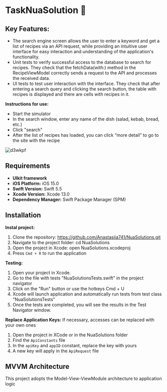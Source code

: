 # TaskNuaSolution 📲
## Key Features:
- The search engine screen allows the user to enter a keyword and get a list of recipes via an API request, while providing an intuitive user interface for easy interaction and understanding of the application's functionality.
- Unit tests to verify successful access to the database to search for recipes. They check that the fetchData(with:) method in the RecipeViewModel correctly sends a request to the API and processes the received data.
- UI tests to test user interaction with the interface. They check that after entering a search query and clicking the search button, the table with recipes is displayed and there are cells with recipes in it.
  
 **Instructions for use:**
- Start the simulator
- In the search window, enter any name of the dish (salad, kebab, bread, etc.)
- Click "search"
- After the list of recipes has loaded, you can click “more detail” to go to the site with the recipe
  
![d3wkpf](https://i.makeagif.com/media/4-01-2024/d3wkpf.gif)

## Requirements
- **UIkit framework**
- **iOS Platform:** iOS 15.0 
- **Swift Version:** Swift 5.5
- **Xcode Version:** Xcode 13.0
- **Dependency Manager:** Swift Package Manager (SPM)

## Installation
**Instal project:** 
1. Clone the repository: https://github.com/Anastasiia741/NuaSolutions.git
2. Navigate to the project folder: cd NuaSolutions
3. Open the project in Xcode: open NuaSolutions.xcodeproj
4. Press `Cmd + R` to run the application

**Testing:**
1. Open your project in Xcode.
2. Go to the file with tests "NuaSolutionsTests.swift" in the project navigator
3. Click on the "Run" button or use the hotkeys Cmd + U
4. Xcode will launch application and automatically run tests from test class "NuaSolutionsTests"
5. Once the tests are completed, you will see the results in the Test Navigator window.

**Replace Application Keys:**
If necessary, accesses can be replaced with your own ones
1. Open the project in XCode or in the NuaSolutions folder
2. Find the `ApiConstants` file
3. In the `apiKey` and `appID` constant, replace the key with yours
4. A new key will apply in the `ApiRequest` file

## MVVM Architecture
This project adopts the Model-View-ViewModule architecture to application logic

